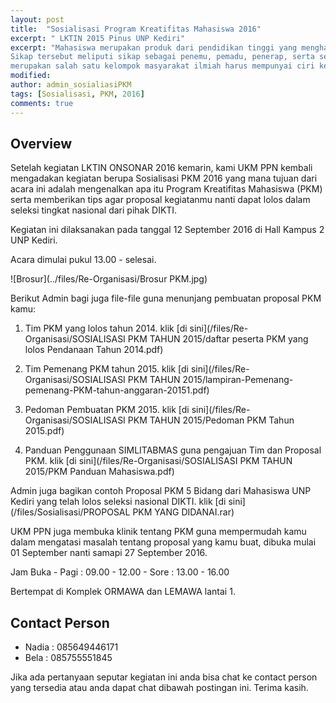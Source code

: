 ```yaml
---
layout: post
title:  "Sosialisasi Program Kreatifitas Mahasiswa 2016"
excerpt: " LKTIN 2015 Pinus UNP Kediri"
excerpt: "Mahasiswa merupakan produk dari pendidikan tinggi yang menghasilkan lulusan yang mempunyai sikap kecendekiawanan. 
Sikap tersebut meliputi sikap sebagai penemu, pemadu, penerap, serta sebagai pengembang IPTEKS. Untuk itu, mahasiswa yang 
merupakan salah satu kelompok masyarakat ilmiah harus mempunyai ciri kehidupan akademis yang dinamis."
modified: 
author: admin_sosialiasiPKM
tags: [Sosialisasi, PKM, 2016]
comments: true
---
```


## Overview

Setelah kegiatan LKTIN ONSONAR 2016 kemarin, kami UKM PPN kembali mengadakan kegiatan berupa Sosialisasi PKM 2016 yang mana
tujuan dari acara ini adalah mengenalkan apa itu Program Kreatifitas Mahasiswa (PKM) serta memberikan tips agar proposal
kegiatanmu nanti dapat lolos dalam seleksi tingkat nasional dari pihak DIKTI.

Kegiatan ini dilaksanakan pada tanggal 12 September 2016 di Hall Kampus 2 UNP Kediri.

Acara dimulai pukul 13.00 - selesai.

![Brosur](../files/Re-Organisasi/Brosur PKM.jpg)

Berikut Admin bagi juga file-file guna menunjang pembuatan proposal PKM kamu:
1. Tim PKM yang lolos tahun 2014. klik [di sini](/files/Re-Organisasi/SOSIALISASI PKM TAHUN 2015/daftar peserta PKM yang lolos Pendanaan Tahun 2014.pdf)
 
2. Tim Pemenang PKM tahun 2015. klik [di sini](/files/Re-Organisasi/SOSIALISASI PKM TAHUN 2015/lampiran-Pemenang-pemenang-PKM-tahun-anggaran-20151.pdf)
 
3. Pedoman Pembuatan PKM 2015. klik [di sini](/files/Re-Organisasi/SOSIALISASI PKM TAHUN 2015/Pedoman PKM Tahun 2015.pdf)

4. Panduan Penggunaan SIMLITABMAS guna pengajuan Tim dan Proposal PKM. klik [di sini](/files/Re-Organisasi/SOSIALISASI PKM TAHUN 2015/PKM Panduan Mahasiswa.pdf)


Admin juga bagikan contoh Proposal PKM 5 Bidang dari Mahasiswa UNP Kediri yang telah lolos seleksi nasional DIKTI. klik [di sini](/files/Sosialisasi/PROPOSAL PKM YANG DIDANAI.rar)

UKM PPN juga membuka klinik tentang PKM guna mempermudah kamu dalam mengatasi masalah tentang proposal yang kamu buat, dibuka mulai 01 September nanti samapi 27 September 2016.

Jam Buka - Pagi : 09.00 - 12.00
         - Sore : 13.00 - 16.00
         
Bertempat di Komplek ORMAWA dan LEMAWA lantai 1.

## Contact Person
* Nadia : 085649446171
* Bela : 085755551845

Jika ada pertanyaan seputar kegiatan ini anda bisa chat ke contact person yang tersedia atau anda dapat chat dibawah postingan ini. Terima kasih.
